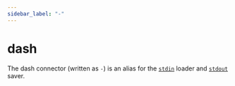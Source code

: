```yaml
---
sidebar_label: "-"
---
```


# dash

The dash connector (written as `-`) is an alias for the [`stdin`](stdin.md)
loader and [`stdout`](stdout.md) saver.
